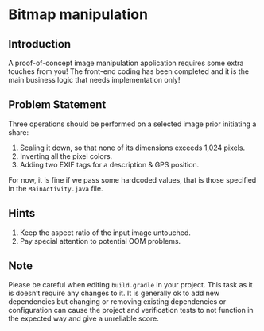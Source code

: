 # Bitmap manipulation

## Introduction

A proof-of-concept image manipulation application requires some extra touches from you!
The front-end coding has been completed and it is the main business logic that needs implementation only!

## Problem Statement
Three operations should be performed on a selected image prior initiating a share:

1. Scaling it down, so that none of its dimensions exceeds 1,024 pixels.
2. Inverting all the pixel colors.
3. Adding two EXIF tags for a description & GPS position.

For now, it is fine if we pass some hardcoded values, that is those specified in the `MainActivity.java` file.

## Hints

1. Keep the aspect ratio of the input image untouched.
2. Pay special attention to potential OOM problems.

## Note

Please be careful when editing `build.gradle` in your project. This task as it is doesn’t require any changes to it. It is generally ok to add new dependencies but changing or removing existing dependencies or configuration can cause the project and verification tests to not function in the expected way and give a unreliable score.
